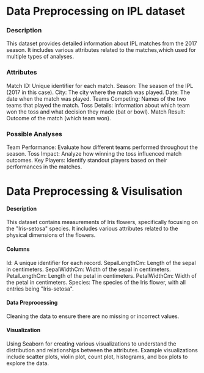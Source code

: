 # Data Preprocessing on IPL dataset
### Description
This dataset provides detailed information about IPL matches from the 2017 season. It includes various attributes related to the matches,which used for multiple types of analyses.

### Attributes
Match ID: Unique identifier for each match.
Season: The season of the IPL (2017 in this case).
City: The city where the match was played.
Date: The date when the match was played.
Teams Competing: Names of the two teams that played the match.
Toss Details: Information about which team won the toss and what decision they made (bat or bowl).
Match Result: Outcome of the match (which team won).

### Possible Analyses
Team Performance: Evaluate how different teams performed throughout the season.
Toss Impact: Analyze how winning the toss influenced match outcomes.
Key Players: Identify standout players based on their performances in the matches.

# Data Preprocessing & Visulisation
#### Description
This dataset contains measurements of Iris flowers, specifically focusing on the "Iris-setosa" species. It includes various attributes related to the physical dimensions of the flowers.

#### Columns
Id: A unique identifier for each record.
SepalLengthCm: Length of the sepal in centimeters.
SepalWidthCm: Width of the sepal in centimeters.
PetalLengthCm: Length of the petal in centimeters.
PetalWidthCm: Width of the petal in centimeters.
Species: The species of the Iris flower, with all entries being "Iris-setosa".

#### Data Preprocessing
Cleaning the data to ensure there are no missing or incorrect values.

#### Visualization
Using Seaborn for creating various visualizations to understand the distribution and relationships between the attributes.
Example visualizations include scatter plots, violin plot, count plot, histograms, and box plots to explore the data.
